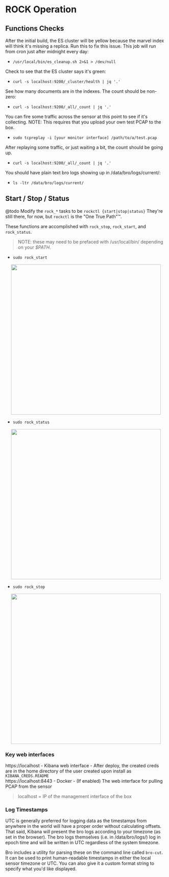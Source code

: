 # ROCK Operation

## Functions Checks

After the initial build, the ES cluster will be yellow because the marvel index will think it's missing a replica. Run this to fix this issue. This job will run from cron just after midnight every day:

- `/usr/local/bin/es_cleanup.sh 2>&1 > /dev/null`

Check to see that the ES cluster says it's green:

- `curl -s localhost:9200/_cluster/health | jq '.'`

See how many documents are in the indexes. The count should be non-zero:

- `curl -s localhost:9200/_all/_count | jq '.'`

You can fire some traffic across the sensor at this point to see if it's collecting. NOTE: This requires that you upload your own test PCAP to the box.

- `sudo tcpreplay -i [your monitor interface] /path/to/a/test.pcap`

After replaying some traffic, or just waiting a bit, the count should be going up.

- `curl -s localhost:9200/_all/_count | jq '.'`

You should have plain text bro logs showing up in /data/bro/logs/current/:

- `ls -ltr /data/bro/logs/current/`


## Start / Stop / Status

@todo Modify the `rock_*` tasks to be `rockctl {start|stop|status}`
They're still there, for now, but `rockctl` is the "One True Path":tm:.


These functions are accomplished with `rock_stop`, `rock_start`, and `rock_status`.

> NOTE: these may need to be prefaced with /usr/local/bin/ depending on your _$PATH_.

* `sudo rock_start`

<p align="center">
<a href="https://asciinema.org/a/QAxK2iiWEw2bFRKUc5JFri3n9" target="_blank"><img src="https://asciinema.org/a/QAxK2iiWEw2bFRKUc5JFri3n9.png" width="469"/></a>
</p>

* `sudo rock_status`

<p align="center">
<a href="https://asciinema.org/a/z9qgFqFTr9HoeSMpX2gKWXqng" target="_blank"><img src="https://asciinema.org/a/z9qgFqFTr9HoeSMpX2gKWXqng.png" width="469"/></a>
</p>

* `sudo rock_stop`

<p align="center">
<a href="https://asciinema.org/a/ME56ahRQrj3qmrynGzCc47GyM" target="_blank"><img src="https://asciinema.org/a/ME56ahRQrj3qmrynGzCc47GyM.png" width="469"/></a>
</p>


### Key web interfaces

https://localhost - Kibana web interface - After deploy, the created creds are in the home directory of the user created upon install as `KIBANA_CREDS.README`<br />
https://localhost:8443 - Docker - (If enabled) The web interface for pulling PCAP from the sensor

> localhost = IP of the management interface of the box


### Log Timestamps

UTC is generally preferred for logging data as the timestamps from anywhere in the world will have a proper order without calculating offsets. That said, Kibana will present the bro logs according to your timezone (as set in the browser). The bro logs themselves (i.e. in /data/bro/logs/) log in epoch time and will be written in UTC regardless of the system timezone.

Bro includes a utility for parsing these on the command line called `bro-cut`. It can be used to print human-readable timestamps in either the local sensor timezone or UTC. You can also give it a custom format string to specify what you'd like displayed.
